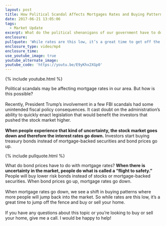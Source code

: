 ```yaml
---
layout: post
title: How Political Scandal Affects Mortgages Rates and Buying Patterns
date: 2017-06-21 13:05:06
tags:
  - Market Update
excerpt: What do the political shenanigans of our government have to do with mortgage rates? Today I’m explaining how.
enclosure:
pullquote: 'While rates are this low, it’s a great time to get off the fence and back into the market.'
enclosure_type: video/mp4
enclosure_time:
use_youtube_image: true
youtube_alternate_image:
youtube_code: 'https://youtu.be/E9yKhx2XGp0'
---
```



{% include youtube.html %}

Political scandals may be affecting mortgage rates in our area. But how is this possible?
<br>
<br>Recently, President Trump’s involvement in a few FBI scandals had some unintended fiscal policy consequences. It cast doubt on the administration’s ability to quickly enact legislation that would benefit the investors that pushed the stock market higher.
<br>
<br>**When people experience that kind of uncertainty, the stock market goes down and therefore the interest rates go down.** Investors start buying treasury bonds instead of mortgage-backed securities and bond prices go up.

{% include pullquote.html %}

What do bond prices have to do with mortgage rates? **When there is uncertainty in the market, people do what is called a “flight to safety.”** People will buy lower risk bonds instead of stocks or mortgage-backed securities. When bond prices go up, mortgage rates go down.
<br>
<br>When mortgage rates go down, we see a shift in buying patterns where more people will jump back into the market. So while rates are this low, it’s a great time to jump off the fence and buy or sell your home.
<br>
<br>If you have any questions about this topic or you’re looking to buy or sell your home, give me a call. I would be happy to help!
<br>